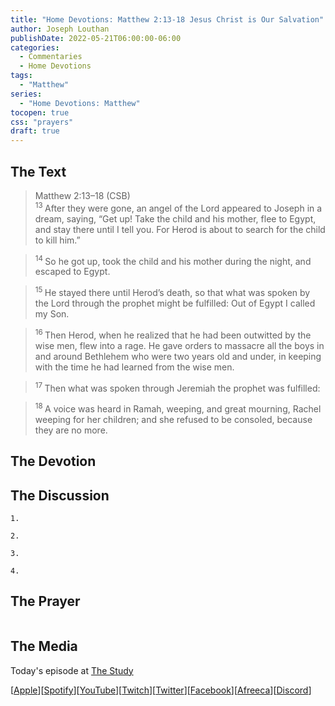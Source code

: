 ```yaml
---
title: "Home Devotions: Matthew 2:13-18 Jesus Christ is Our Salvation"
author: Joseph Louthan
publishDate: 2022-05-21T06:00:00-06:00
categories:
  - Commentaries
  - Home Devotions
tags:
  - "Matthew"
series:
  - "Home Devotions: Matthew"
tocopen: true
css: "prayers"
draft: true
---
```

## The Text

>Matthew 2:13–18 (CSB)  
><sup> 13 </sup> After they were gone, an angel of the Lord appeared to Joseph in a dream, saying, “Get up! Take the child and his mother, flee to Egypt, and stay there until I tell you. For Herod is about to search for the child to kill him.” 

><sup> 14 </sup> So he got up, took the child and his mother during the night, and escaped to Egypt. 

><sup> 15 </sup> He stayed there until Herod’s death, so that what was spoken by the Lord through the prophet might be fulfilled: Out of Egypt I called my Son. 

><sup> 16 </sup> Then Herod, when he realized that he had been outwitted by the wise men, flew into a rage. He gave orders to massacre all the boys in and around Bethlehem who were two years old and under, in keeping with the time he had learned from the wise men. 

><sup> 17 </sup> Then what was spoken through Jeremiah the prophet was fulfilled: 

><sup> 18 </sup> A voice was heard in Ramah, weeping, and great mourning, Rachel weeping for her children; and she refused to be consoled, because they are no more.

## The Devotion



## The Discussion

```text
1. 
```

```text
2. 
```

```text
3. 
```

```text
4. 
```

## The Prayer

>

<div style='font-variant: small-caps;'>

</div>

```text

```

<div style="page-break-after: always;"></div>

## The Media

Today's episode at [The Study](http://study.theologic.us/podcast/)

\[[Apple](https://podcasts.apple.com/us/podcast/the-study/id1557102127)\]\[[Spotify](https://open.spotify.com/show/0Xs5qsNvWePyRqcmtOTPkR)\]\[[YouTube](http://youtube.theologic.us)\]\[[Twitch](http://twitch.theologic.us)\]\[[Twitter](https://twitter.com/theologic_us)\]\[[Facebook](https://www.facebook.com/groups/462231051477464)\]\[[Afreeca](https://bj.afreecatv.com/theologicus)\]\[[Discord](http://discord.theologic.us)\]

